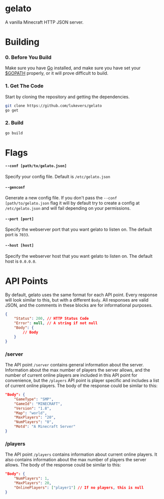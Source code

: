 # gelato

A vanilla Minecraft HTTP JSON server.

# Building

### 0. Before You Build

Make sure you have [Go](http://golang.org/) installed, and make sure you have set your [$GOPATH](http://golang.org/doc/code.html#GOPATH) properly, or it will prove difficult to build.

### 1. Get The Code

Start by cloning the repository and getting the dependencies.

```bash
git clone https://github.com/lukevers/gelato
go get
```

### 2. Build

```bash
go build
```

# Flags

#### `--conf [path/to/gelato.json]`

Specify your config file. Default is `/etc/gelato.json`

#### `--genconf`

Generate a new config file. If you don't pass the `--conf [path/to/gelato.json` flag it will by default try to create a config at `/etc/gelato.json` and will fail depending on your permissions.

#### `--port [port]`

Specify the webserver port that you want gelato to listen on. The default port is `7033`.

#### `--host [host]`

Specify the webserver host that you want gelato to listen on. The default host is `0.0.0.0`.

# API Points

By default, gelato uses the same format for each API point. Every response will look similar to this, but with a different `Body`. All responses are valid JSON, and the comments in these blocks are for informational purposes.

```json
{
	"Status": 200, // HTTP Status Code
	"Error": null, // A string if not null
	"Body": {
		// Body
	}
}
```

### /server

The API point `/server` contains general information about the server. Information about the max number of players the server allows, and the number of current online players are included in this API point for convenience, but the `/players` API point is player specific and includes a list of current online players. The body of the response could be similar to this:

```json
"Body": {
	"GameType": "SMP",
	"GameId": "MINECRAFT",
	"Version": "1.8",
	"Map": "world",
	"MaxPlayers": "20",
	"NumPlayers": "0",
	"Motd": "A Minecraft Server"
}
```

### /players

The API point `/players` contains information about current online players. It also contains information about the max number of players the server allows. The body of the response could be similar to this:

```json
"Body": {
	"NumPlayers": 1,
	"MaxPlayers": 20,
	"OnlinePlayers": ["player1"] // If no players, this is null
}
```
